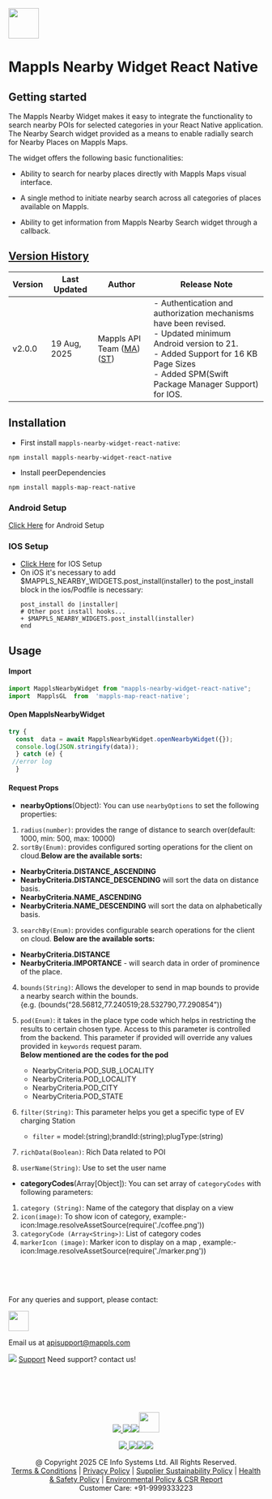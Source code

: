 [<img src="https://about.mappls.com/images/mappls-b-logo.svg" height="60"/> </p>](https://www.mapmyindia.com/api)

# Mappls Nearby Widget React Native

## Getting started
The Mappls Nearby Widget makes it easy to integrate the functionality to search nearby POIs for selected categories in your React Native application. The Nearby Search widget provided as a means to enable radially search for Nearby Places on Mappls Maps.

The widget offers the following basic functionalities:

- Ability to search for nearby places directly with Mappls Maps visual interface.

- A single method to initiate nearby search across all categories of places available on Mappls.

- Ability to get information from Mappls Nearby Search widget through a callback.


## [Version History]()
| Version | Last Updated      | Author | Release Note                                                                                                                                                                                         | 
|---------|-------------------| ---- |------------------------------------------------------------------------------------------------------------------------------------------------------------------------------------------------------|
| v2.0.0  | 19 Aug, 2025     | Mappls API Team ([MA](https://github.com/mdakram)) ([ST](https://github.com/saksham66)) | - Authentication and authorization mechanisms have been revised. </br> - Updated minimum Android version to 21. </br> - Added Support for 16 KB Page Sizes </br> - Added SPM(Swift Package Manager Support) for IOS.                                                                                     |

## Installation
* First install `mappls-nearby-widget-react-native`:
```command
npm install mappls-nearby-widget-react-native
```

* Install peerDependencies 
```command
npm install mappls-map-react-native
```

### Android Setup
[Click Here](./Add-Mappls-SDK.md#android-setup) for Android Setup

### IOS Setup
- [Click Here](./Add-Mappls-SDK.md#ios-setup) for IOS Setup
- On iOS it's necessary to add $MAPPLS_NEARBY_WIDGETS.post_install(installer) to the post_install block in the ios/Podfile is necessary:
     ```pods
     post_install do |installer|
     # Other post install hooks...
     + $MAPPLS_NEARBY_WIDGETS.post_install(installer)
     end
     ```

## Usage

#### Import 
```javascript
import MapplsNearbyWidget from "mappls-nearby-widget-react-native";
import  MapplsGL  from  'mappls-map-react-native';
```

#### Open MapplsNearbyWidget 

```javascript
try {
  const  data = await MapplsNearbyWidget.openNearbyWidget({});
  console.log(JSON.stringify(data));
  } catch (e) {
 //error log
  }
```
#### Request  Props
*  **nearbyOptions**(Object): You can use  `nearbyOptions`  to set the following properties:

1.  `radius(number)`: provides the range of distance to search over(default: 1000, min: 500, max: 10000)
2.  `sortBy(Enum)`: provides configured sorting operations for the client on cloud.**Below are the available sorts:**

-   **NearbyCriteria.DISTANCE_ASCENDING**
-   **NearbyCriteria.DISTANCE_DESCENDING**  will sort the data on distance basis.
-   **NearbyCriteria.NAME_ASCENDING**
-   **NearbyCriteria.NAME_DESCENDING**  will sort the data on alphabetically basis.

3.  `searchBy(Enum)`: provides configurable search operations for the client on cloud.  **Below are the available sorts:​**

-   **NearbyCriteria.DISTANCE**
-   **NearbyCriteria.IMPORTANCE**  - will search data in order of prominence of the place.

4.  `bounds(String)`: Allows the developer to send in map bounds to provide a nearby search within the bounds.  
    {e.g. (bounds(“28.56812,77.240519;28.532790,77.290854”))
5.  `pod(Enum)`: it takes in the place type code which helps in restricting the results to certain chosen type. Access to this parameter is controlled from the backend. This parameter if provided will override any values provided in  `keywords`  request param.  
    **Below mentioned are the codes for the pod**

    -   NearbyCriteria.POD_SUB_LOCALITY
    -   NearbyCriteria.POD_LOCALITY
    -   NearbyCriteria.POD_CITY
    -   NearbyCriteria.POD_STATE

6.  `filter(String)`: This parameter helps you get a specific type of EV charging Station
    -   `filter`  = model:(string);brandId:(string);plugType:(string)
7.  `richData(Boolean)`: Rich Data related to POI
8.  `userName(String)`: Use to set the user name
 * **categoryCodes**(Array[Object]): You can set array of `categoryCodes` with following  parameters:
 1.  `category (String)`: Name of the category that display on a view
2.  `icon(image)`: To show icon of category, example:- icon:Image.resolveAssetSource(require('./coffee.png'))
3.  `categoryCode (Array<String>)`: List of category codes
4.  `markerIcon (image)`: Marker icon to display on a map , example:- icon:Image.resolveAssetSource(require('./marker.png'))

<br><br><br>

For any queries and support, please contact: 

[<img src="https://about.mappls.com/images/mappls-logo.svg" height="40"/> </p>](https://about.mappls.com/api/)
Email us at [apisupport@mappls.com](mailto:apisupport@mappls.com)


![](https://www.mapmyindia.com/api/img/icons/support.png)
[Support](https://about.mappls.com/contact/)
Need support? contact us!

<br></br>
<br></br>

[<p align="center"> <img src="https://www.mapmyindia.com/api/img/icons/stack-overflow.png"/> ](https://stackoverflow.com/questions/tagged/mappls-api)[![](https://www.mapmyindia.com/api/img/icons/blog.png)](https://about.mappls.com/blog/)[![](https://www.mapmyindia.com/api/img/icons/gethub.png)](https://github.com/Mappls-api)[<img src="https://mmi-api-team.s3.ap-south-1.amazonaws.com/API-Team/npm-logo.one-third%5B1%5D.png" height="40"/> </p>](https://www.npmjs.com/org/mapmyindia) 



[<p align="center"> <img src="https://www.mapmyindia.com/june-newsletter/icon4.png"/> ](https://www.facebook.com/Mapplsofficial)[![](https://www.mapmyindia.com/june-newsletter/icon2.png)](https://twitter.com/mappls)[![](https://www.mapmyindia.com/newsletter/2017/aug/llinkedin.png)](https://www.linkedin.com/company/mappls/)[![](https://www.mapmyindia.com/june-newsletter/icon3.png)](https://www.youtube.com/channel/UCAWvWsh-dZLLeUU7_J9HiOA)




<div align="center">@ Copyright 2025 CE Info Systems Ltd. All Rights Reserved.</div>

<div align="center"> <a href="https://about.mappls.com/api/terms-&-conditions">Terms & Conditions</a> | <a href="https://about.mappls.com/about/privacy-policy">Privacy Policy</a> | <a href="https://about.mappls.com/pdf/mapmyIndia-sustainability-policy-healt-labour-rules-supplir-sustainability.pdf">Supplier Sustainability Policy</a> | <a href="https://about.mappls.com/pdf/Health-Safety-Management.pdf">Health & Safety Policy</a> | <a href="https://about.mappls.com/pdf/Environment-Sustainability-Policy-CSR-Report.pdf">Environmental Policy & CSR Report</a>

<div align="center">Customer Care: +91-9999333223</div>
